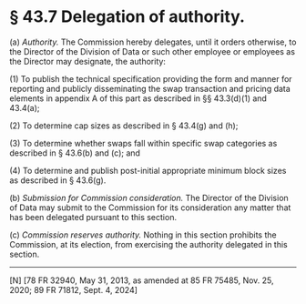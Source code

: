 # § 43.7   Delegation of authority.

(a) *Authority.* The Commission hereby delegates, until it orders otherwise, to the Director of the Division of Data or such other employee or employees as the Director may designate, the authority:


(1) To publish the technical specification providing the form and manner for reporting and publicly disseminating the swap transaction and pricing data elements in appendix A of this part as described in §§ 43.3(d)(1) and 43.4(a);


(2) To determine cap sizes as described in § 43.4(g) and (h);


(3) To determine whether swaps fall within specific swap categories as described in § 43.6(b) and (c); and


(4) To determine and publish post-initial appropriate minimum block sizes as described in § 43.6(g).


(b) *Submission for Commission consideration.* The Director of the Division of Data may submit to the Commission for its consideration any matter that has been delegated pursuant to this section.


(c) *Commission reserves authority.* Nothing in this section prohibits the Commission, at its election, from exercising the authority delegated in this section.



---

[N] [78 FR 32940, May 31, 2013, as amended at 85 FR 75485, Nov. 25, 2020; 89 FR 71812, Sept. 4, 2024]




